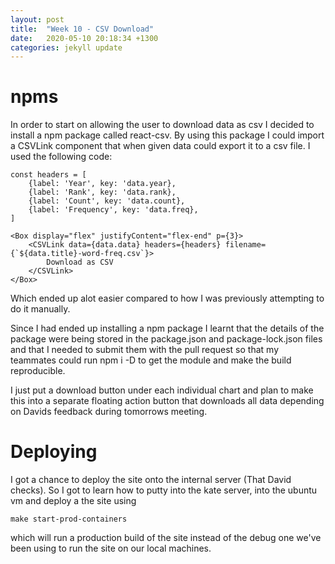 ```yaml
---
layout: post
title:  "Week 10 - CSV Download"
date:   2020-05-10 20:18:34 +1300
categories: jekyll update
---
```


# npms

In order to start on allowing the user to download data as csv I decided to install a npm package called react-csv. By using this package I could import a CSVLink component that when given data could export it to a csv file. I used the following code:

```
const headers = [
    {label: 'Year', key: 'data.year},
    {label: 'Rank', key: 'data.rank},
    {label: 'Count', key: 'data.count},
    {label: 'Frequency', key: 'data.freq},
]
```
```
<Box display="flex" justifyContent="flex-end" p={3}>
    <CSVLink data={data.data} headers={headers} filename={`${data.title}-word-freq.csv`}>
        Download as CSV
    </CSVLink>
</Box>
```

Which ended up alot easier compared to how I was previously attempting to do it manually.

Since I had ended up installing a npm package I learnt that the details of the package were being stored in the package.json and package-lock.json files and that I needed to submit them with the pull request so that my teammates could run npm i -D to get the module and make the build reproducible.

I just put a download button under each individual chart and plan to make this into a separate floating action button that downloads all data depending on Davids feedback during tomorrows meeting.

# Deploying

I got a chance to deploy the site onto the internal server (That David checks). So I got to learn how to putty into the kate server, into the ubuntu vm and deploy a the site using 
```
make start-prod-containers
```
which will run a production build of the site instead of the debug one we've been using to run the site on our local machines.

